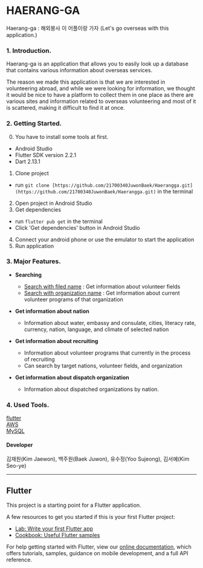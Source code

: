 # HAERANG-GA
  
Haerang-ga : 해외봉사 이 어플이랑 가자 (Let's go overseas with this application.)
  

  
### 1. Introduction.  
  
Haerang-ga is an application that allows you to easily look up a database that contains various information about overseas services.

The reason we made this application is that we are interested in volunteering abroad, 
and while we were looking for information, we thought it would be nice to have a platform to collect them in one place 
as there are various sites and information related to overseas volunteering and most of it is scattered, making it difficult to find it at once.



### 2. Getting Started.  
0. You have to install some tools at first.
- Android Studio
- Flutter SDK version 2.2.1
- Dart 2.13.1
1. Clone project
- run `git clone [https://github.com/21700340JuwonBaek/Haerangga.git](https://github.com/21700340JuwonBaek/Haerangga.git)` in the terminal
2. Open project in Android Studio
3. Get dependencies
- run `flutter pub get` in the terminal
- Click 'Get dependencies' button in Android Studio
4. Connect your android phone or use the emulator to start the application
5. Run application
  


### 3. Major Features.   

- **Searching**
  - <u>Search with filed name</u> : Get information about volunteer fields
  - <u>Search with organization name</u> : Get information about current volunteer programs of that organization


- **Get information about nation**
  - Information about water, embassy and consulate, cities, literacy rate, currency, nation, language, and climate of selected nation


- **Get information about recruiting**
  - Information about volunteer programs that currently in the process of recruiting
  - Can search by target nations, volunteer fields, and organization

- **Get information about dispatch organization**
  - Information about dispatched organizations by nation.
  


### 4. Used Tools.   
  
[flutter](https://flutter.dev/)  
[AWS](https://aws.amazon.com/ko/)  
[MySQL](https://www.mysql.com/) 
 


#### Developer
김재원(Kim Jaewon), 백주원(Baek Juwon), 유수정(Yoo Sujeong), 김서예(Kim Seo-ye)
  
  
  
  
<hr>

## Flutter

This project is a starting point for a Flutter application.

A few resources to get you started if this is your first Flutter project:

- [Lab: Write your first Flutter app](https://flutter.dev/docs/get-started/codelab)
- [Cookbook: Useful Flutter samples](https://flutter.dev/docs/cookbook)

For help getting started with Flutter, view our
[online documentation](https://flutter.dev/docs), which offers tutorials,
samples, guidance on mobile development, and a full API reference.
